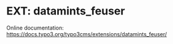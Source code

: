 # EXT: datamints_feuser

Online documentation: https://docs.typo3.org/typo3cms/extensions/datamints_feuser/
